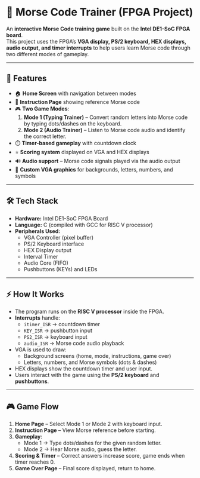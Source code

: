 # 🔡 Morse Code Trainer (FPGA Project)

An **interactive Morse Code training game** built on the **Intel DE1-SoC FPGA board**.  
This project uses the FPGA’s **VGA display, PS/2 keyboard, HEX displays, audio output, and timer interrupts** to help users learn Morse code through two different modes of gameplay.

---

## 🎯 Features
- 🏠 **Home Screen** with navigation between modes  
- 📖 **Instruction Page** showing reference Morse code  
- 🎮 **Two Game Modes**:  
  1. **Mode 1 (Typing Trainer)** – Convert random letters into Morse code by typing dots/dashes on the keyboard.  
  2. **Mode 2 (Audio Trainer)** – Listen to Morse code audio and identify the correct letter.  
- ⏱️ **Timer-based gameplay** with countdown clock  
- ⭐ **Scoring system** displayed on VGA and HEX displays  
- 🔊 **Audio support** – Morse code signals played via the audio output  
- 🎨 **Custom VGA graphics** for backgrounds, letters, numbers, and symbols  

---

## 🛠️ Tech Stack
- **Hardware:** Intel DE1-SoC FPGA Board  
- **Language:** C (compiled with GCC for RISC V processor)  
- **Peripherals Used:**  
  - VGA Controller (pixel buffer)  
  - PS/2 Keyboard interface  
  - HEX Display output  
  - Interval Timer  
  - Audio Core (FIFO)  
  - Pushbuttons (KEYs) and LEDs  

---

## ⚡ How It Works
- The program runs on the **RISC V processor** inside the FPGA.  
- **Interrupts** handle:
  - `itimer_ISR` → countdown timer  
  - `KEY_ISR` → pushbutton input  
  - `PS2_ISR` → keyboard input  
  - `audio_ISR` → Morse code audio playback  
- VGA is used to draw:
  - Background screens (home, mode, instructions, game over)  
  - Letters, numbers, and Morse symbols (dots & dashes)  
- HEX displays show the countdown timer and user input.  
- Users interact with the game using the **PS/2 keyboard** and **pushbuttons**.  

---

## 🎮 Game Flow
1. **Home Page** – Select Mode 1 or Mode 2 with keyboard input.  
2. **Instruction Page** – View Morse reference before starting.  
3. **Gameplay**:  
   - Mode 1 → Type dots/dashes for the given random letter.  
   - Mode 2 → Hear Morse audio, guess the letter.  
4. **Scoring & Timer** – Correct answers increase score, game ends when timer reaches 0.  
5. **Game Over Page** – Final score displayed, return to home.



